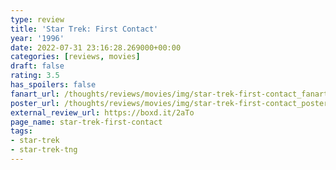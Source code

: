 ```yaml
---
type: review
title: 'Star Trek: First Contact'
year: '1996'
date: 2022-07-31 23:16:28.269000+00:00
categories: [reviews, movies]
draft: false
rating: 3.5
has_spoilers: false
fanart_url: /thoughts/reviews/movies/img/star-trek-first-contact_fanart.png
poster_url: /thoughts/reviews/movies/img/star-trek-first-contact_poster.png
external_review_url: https://boxd.it/2aTo
page_name: star-trek-first-contact
tags:
- star-trek
- star-trek-tng
---
```


